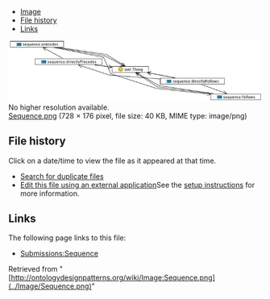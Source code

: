 * [Image](../Image/Sequence.png#file)
* [File history](../Image/Sequence.png#filehistory)
* [Links](../Image/Sequence.png#filelinks)

[![Image:Sequence.png](../images/b/b2/Sequence.png)](../images/b/b2/Sequence.png)  
No higher resolution available.  
[Sequence.png](../images/b/b2/Sequence.png)‎ (728 × 176 pixel, file size: 40 KB, MIME type: image/png)

## File history

Click on a date/time to view the file as it appeared at that time.



  
* [Search for duplicate files](http://ontologydesignpatterns.org/wiki/Special:FileDuplicateSearch/Sequence.png "Special:FileDuplicateSearch/Sequence.png")
* [Edit this file using an external application](http://ontologydesignpatterns.org/wiki/index.php?title=Image:Sequence.png&action=edit&externaledit=true&mode=file "Image:Sequence.png")See the [setup instructions](http://www.mediawiki.org/wiki/Manual:External_editors "http://www.mediawiki.org/wiki/Manual:External_editors") for more information.

## Links



The following page links to this file:


* [Submissions:Sequence](../Submissions/Sequence "Submissions:Sequence")


Retrieved from "[http://ontologydesignpatterns.org/wiki/Image:Sequence.png](../Image/Sequence.png)"